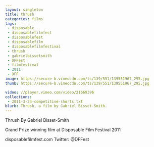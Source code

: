 ```yaml
---
layout: singleton
title: thrush
categories: films
tags:
 - disposable
 - disposablefilmfest
 - disposablefest
 - disposablefilm
 - disposablefilmfestival
 - thrush
 - gabrielbissetsmith
 - DFFest
 - filmfestival
 - 2011
 - DFF
image: https://secure-b.vimeocdn.com/ts/139/551/139551967_295.jpg
thumb: https://secure-b.vimeocdn.com/ts/139/551/139551967_295.jpg

video: //player.vimeo.com/video/21669396
collections:
 - 2011-3-24-competitive-shorts.txt
blurb: Thrush, a film by Gabriel Bisset-Smith.
---
```


Thrush
By Gabriel Bisset-Smith

Grand Prize winning film at Disposable Film Festival 2011

disposablefilmfest.com
Twitter: @DFFest